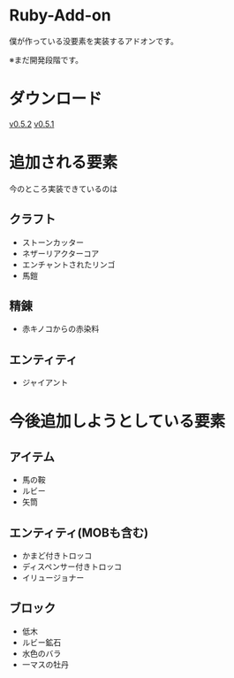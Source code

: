 # Ruby-Add-on
僕が作っている没要素を実装するアドオンです。

※まだ開発段階です。

# ダウンロード
[v0.5.2](https://github.com/GUI-CUI/Ruby-Add-on/releases/tag/v0.5.2)
[v0.5.1](https://github.com/GUI-CUI/Ruby-Add-on/releases/tag/v0.5.1)


# 追加される要素
今のところ実装できているのは

## クラフト
* ストーンカッター
* ネザーリアクターコア
* エンチャントされたリンゴ
* 馬鎧

## 精錬
* 赤キノコからの赤染料

## エンティティ
* ジャイアント


# 今後追加しようとしている要素

## アイテム
* 馬の鞍
* ルビー
* 矢筒

## エンティティ(MOBも含む)
* かまど付きトロッコ
* ディスペンサー付きトロッコ
* イリュージョナー

## ブロック
* 低木
* ルビー鉱石
* 水色のバラ
* 一マスの牡丹
